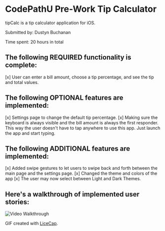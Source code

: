 # **CodePathU Pre-Work Tip Calculator**

tipCalc is a tip calculator application for iOS.

Submitted by: Dustyn Buchanan

Time spent: 20 hours in total

## The following REQUIRED  functionality is complete:
[x] User can enter a bill amount, choose a tip percentage, and see the tip and total values.

## The following OPTIONAL features are implemented:
[x] Settings page to change the default tip percentage. 
[x] Making sure the keyboard is always visible and the bill amount is always the first responder. This way the user doesn't have to tap anywhere to use this app. Just launch the app and start typing.

## The following ADDITIONAL features are implemented:
[x] Added swipe gestures to let users to swipe back and forth between the main page and the settings page.
[x] Changed the theme and colors of the app 
[x] The user may now select between Light and Dark Themes.



## Here's a walkthrough of implemented user stories:

<img src='http://i.imgur.com/qNs6BSz.gif' title='Video Walkthrough' width='' alt='Video Walkthrough' />

GIF created with [LiceCap](http://www.cockos.com/licecap/).


